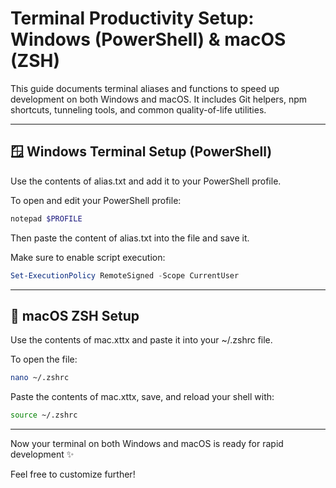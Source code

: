 # Terminal Productivity Setup: Windows (PowerShell) & macOS (ZSH)

This guide documents terminal aliases and functions to speed up development on both Windows and macOS. It includes Git helpers, npm shortcuts, tunneling tools, and common quality-of-life utilities.

---

## 🪟 Windows Terminal Setup (PowerShell)

Use the contents of alias.txt and add it to your PowerShell profile.

To open and edit your PowerShell profile:

```powershell
notepad $PROFILE
```

Then paste the content of alias.txt into the file and save it.

Make sure to enable script execution:

```powershell
Set-ExecutionPolicy RemoteSigned -Scope CurrentUser
```

---

## 🍎 macOS ZSH Setup

Use the contents of mac.xttx and paste it into your \~/.zshrc file.

To open the file:

```zsh
nano ~/.zshrc
```

Paste the contents of mac.xttx, save, and reload your shell with:

```zsh
source ~/.zshrc
```

---

Now your terminal on both Windows and macOS is ready for rapid development ✨

Feel free to customize further!
